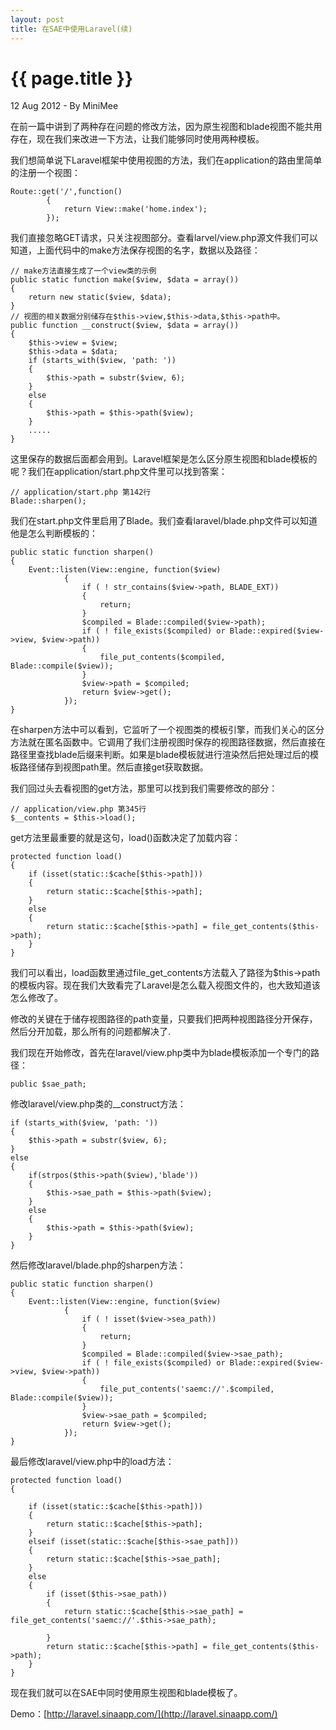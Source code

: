 ```yaml
---
layout: post
title: 在SAE中使用Laravel(续)
---
```


{{ page.title }}
================

<p class="meta">12 Aug 2012 - By MiniMee</p>

在前一篇中讲到了两种存在问题的修改方法，因为原生视图和blade视图不能共用存在，现在我们来改进一下方法，让我们能够同时使用两种模板。

我们想简单说下Laravel框架中使用视图的方法，我们在application的路由里简单的注册一个视图：

    Route::get('/',function()
            {
                return View::make('home.index');
            });

我们直接忽略GET请求，只关注视图部分。查看larvel/view.php源文件我们可以知道，上面代码中的make方法保存视图的名字，数据以及路径：

    // make方法直接生成了一个view类的示例
    public static function make($view, $data = array())
    {
        return new static($view, $data);
    }
    // 视图的相关数据分别储存在$this->view,$this->data,$this->path中。
	public function __construct($view, $data = array())
	{
		$this->view = $view;
		$this->data = $data;
		if (starts_with($view, 'path: '))
		{
			$this->path = substr($view, 6);
		}
		else
		{
			$this->path = $this->path($view);
		}
        .....
    }

这里保存的数据后面都会用到。Laravel框架是怎么区分原生视图和blade模板的呢？我们在application/start.php文件里可以找到答案：

    // application/start.php 第142行
    Blade::sharpen();

我们在start.php文件里启用了Blade。我们查看laravel/blade.php文件可以知道他是怎么判断模板的：

    public static function sharpen()
    {
        Event::listen(View::engine, function($view)
                {
                    if ( ! str_contains($view->path, BLADE_EXT))
                    {
                        return;
                    }
                    $compiled = Blade::compiled($view->path);
                    if ( ! file_exists($compiled) or Blade::expired($view->view, $view->path))
                    {
                        file_put_contents($compiled, Blade::compile($view));
                    }
                    $view->path = $compiled;
                    return $view->get();
                });
    }

在sharpen方法中可以看到，它监听了一个视图类的模板引擎，而我们关心的区分方法就在匿名函数中。它调用了我们注册视图时保存的视图路径数据，然后直接在路径里查找blade后缀来判断。如果是blade模板就进行渲染然后把处理过后的模板路径储存到视图path里。然后直接get获取数据。

我们回过头去看视图的get方法，那里可以找到我们需要修改的部分：

    // application/view.php 第345行
    $__contents = $this->load();

get方法里最重要的就是这句，load()函数决定了加载内容：

    protected function load()
    {
        if (isset(static::$cache[$this->path]))
        {
            return static::$cache[$this->path];
        }
        else
        {
            return static::$cache[$this->path] = file_get_contents($this->path);
        }
    }

我们可以看出，load函数里通过file_get_contents方法载入了路径为$this->path的模板内容。现在我们大致看完了Laravel是怎么载入视图文件的，也大致知道该怎么修改了。

修改的关键在于储存视图路径的path变量，只要我们把两种视图路径分开保存，然后分开加载，那么所有的问题都解决了.

我们现在开始修改，首先在laravel/view.php类中为blade模板添加一个专门的路径：

    public $sae_path;

修改laravel/view.php类的__construct方法：

    if (starts_with($view, 'path: '))
    {
        $this->path = substr($view, 6);
    }
    else
    {
        if(strpos($this->path($view),'blade'))
        {
            $this->sae_path = $this->path($view);
        }
        else
        {
            $this->path = $this->path($view);
        }
    }

然后修改laravel/blade.php的sharpen方法：

    public static function sharpen()
    {
        Event::listen(View::engine, function($view)
                {
                    if ( ! isset($view->sea_path))
                    {
                        return;
                    }
                    $compiled = Blade::compiled($view->sae_path);
                    if ( ! file_exists($compiled) or Blade::expired($view->view, $view->path))
                    {
                        file_put_contents('saemc://'.$compiled, Blade::compile($view));
                    }
                    $view->sae_path = $compiled;
                    return $view->get();
                });
    }

最后修改laravel/view.php中的load方法：

    protected function load()
    {

        if (isset(static::$cache[$this->path]))
        {
            return static::$cache[$this->path];
        }
        elseif (isset(static::$cache[$this->sae_path]))
        {
            return static::$cache[$this->sae_path];
        }
        else
        {
            if (isset($this->sae_path))
            {
                return static::$cache[$this->sae_path] = file_get_contents('saemc://'.$this->sae_path);

            }
            return static::$cache[$this->path] = file_get_contents($this->path);
        }
    }

现在我们就可以在SAE中同时使用原生视图和blade模板了。

Demo：[http://laravel.sinaapp.com/](http://laravel.sinaapp.com/)
